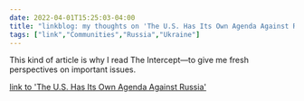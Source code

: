 ```yaml
---
date: 2022-04-01T15:25:03-04:00
title: "linkblog: my thoughts on 'The U.S. Has Its Own Agenda Against Russia'"
tags: ["link","Communities","Russia","Ukraine"]
---
```

This kind of article is why I read The Intercept—to give me fresh perspectives on important issues.
 
[link to 'The U.S. Has Its Own Agenda Against Russia'](https://theintercept.com/2022/04/01/russia-ukraine-proxy-war-washington-diplomacy/)
